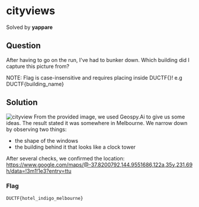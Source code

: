 # cityviews
Solved by **yappare**

## Question
After having to go on the run, I've had to bunker down. Which building did I capture this picture from?

NOTE: Flag is case-insensitive and requires placing inside DUCTF{}! e.g DUCTF{building_name}

## Solution
![cityview](https://i.ibb.co/q0JVV3v/cityviews.jpg)
From the provided image, we used Geospy.Ai to give us some ideas. The result stated it was somewhere in Melbourne. We narrow down by observing two things:
- the shape of the windows
- the building behind it that looks like a clock tower

After several checks, we confirmed the location:
https://www.google.com/maps/@-37.8200792,144.9551686,122a,35y,231.69h/data=!3m1!1e3?entry=ttu

### Flag
`DUCTF{hotel_indigo_melbourne}`
